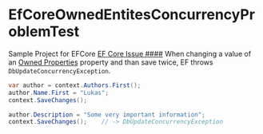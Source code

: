 # EfCoreOwnedEntitesConcurrencyProblemTest

Sample Project for EFCore [EF Core Issue ####]()
When changing a value of an [Owned Properties](https://docs.microsoft.com/en-us/ef/core/modeling/owned-entities) property and than save twice, EF throws `DbUpdateConcurrencyException`.

```csharp
var author = context.Authors.First();
author.Name.First = "Lukas";
context.SaveChanges();

author.Description = "Some very important information";
context.SaveChanges();    // -> DbUpdateConcurrencyException
```
